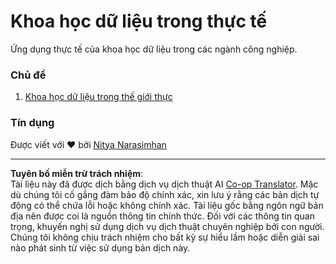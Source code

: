 <!--
CO_OP_TRANSLATOR_METADATA:
{
  "original_hash": "07faf02ff163e609edf0b0308dc5d4e6",
  "translation_date": "2025-08-28T19:06:59+00:00",
  "source_file": "6-Data-Science-In-Wild/README.md",
  "language_code": "vi"
}
-->
# Khoa học dữ liệu trong thực tế

Ứng dụng thực tế của khoa học dữ liệu trong các ngành công nghiệp.

### Chủ đề

1. [Khoa học dữ liệu trong thế giới thực](20-Real-World-Examples/README.md)

### Tín dụng

Được viết với ❤️ bởi [Nitya Narasimhan](https://twitter.com/nitya)

---

**Tuyên bố miễn trừ trách nhiệm**:  
Tài liệu này đã được dịch bằng dịch vụ dịch thuật AI [Co-op Translator](https://github.com/Azure/co-op-translator). Mặc dù chúng tôi cố gắng đảm bảo độ chính xác, xin lưu ý rằng các bản dịch tự động có thể chứa lỗi hoặc không chính xác. Tài liệu gốc bằng ngôn ngữ bản địa nên được coi là nguồn thông tin chính thức. Đối với các thông tin quan trọng, khuyến nghị sử dụng dịch vụ dịch thuật chuyên nghiệp bởi con người. Chúng tôi không chịu trách nhiệm cho bất kỳ sự hiểu lầm hoặc diễn giải sai nào phát sinh từ việc sử dụng bản dịch này.